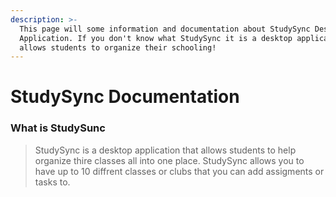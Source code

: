 ```yaml
---
description: >-
  This page will some information and documentation about StudySync Desktop
  Application. If you don't know what StudySync it is a desktop application that
  allows students to organize their schooling!
---
```


# StudySync Documentation

### What is StudySunc

> StudySync is a desktop application that allows students to help organize thire classes all into one place. StudySync allows you to have up to 10 diffrent classes or clubs that you can add assigments or tasks to.&#x20;
